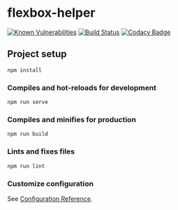 # flexbox-helper
[![Known Vulnerabilities](https://snyk.io/test/github/zinge/flexboxHelper/badge.svg)](https://snyk.io/test/github/zinge/flexboxHelper)
[![Build Status](https://travis-ci.org/zinge/flexboxHelper.svg?branch=dev)](https://travis-ci.org/zinge/flexboxHelper)
[![Codacy Badge](https://api.codacy.com/project/badge/Grade/59c6461e7bf54431b3cbaebd6f34999d)](https://www.codacy.com/app/s.a.zingelshuher/flexboxHelper?utm_source=github.com&amp;utm_medium=referral&amp;utm_content=zinge/flexboxHelper&amp;utm_campaign=Badge_Grade)

## Project setup
```
npm install
```

### Compiles and hot-reloads for development
```
npm run serve
```

### Compiles and minifies for production
```
npm run build
```

### Lints and fixes files
```
npm run lint
```

### Customize configuration
See [Configuration Reference](https://cli.vuejs.org/config/).
